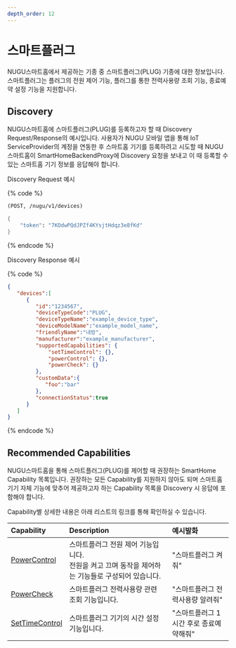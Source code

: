 ```yaml
---
depth_order: 12
---
```


# 스마트플러그

NUGU스마트홈에서 제공하는 기종 중 스마트플러그(PLUG) 기종에 대한 정보입니다. 스마트플러그는 플러그의 전원 제어 기능, 플러그를 통한 전력사용량 조회 기능, 종료예약 설정 기능을 지원합니다.

## Discovery

NUGU스마트홈에 스마트플러그(PLUG)를 등록하고자 할 때 Discovery Request/Response의 예시입니다. 사용자가 NUGU 모바일 앱을 통해 IoT ServiceProvider의 계정을 연동한 후 스마트홈 기기를 등록하려고 시도할 때 NUGU스마트홈이 SmartHomeBackendProxy에 Discovery 요청을 보내고 이 때 등록할 수 있는 스마트홈 기기 정보를 응답해야 합니다.

Discovery Request 예시

{% code %}
```scheme
(POST, /nugu/v1/devices)

{
    "token": "7KOdwPQdJPZf4KYsjtHdqz3e8fKd"
}
```
{% endcode %}

Discovery Response 예시

{% code %}
```json
{
   "devices":[
      {
         "id":"1234567",
         "deviceTypeCode":"PLUG",
         "deviceTypeName":"example_device_type",
         "deviceModelName":"example_model_name",
         "friendlyName":"내방",
         "manufacturer":"example_manufacturer",
         "supportedCapabilities": {
             "setTimeControl": {},
             "powerControl": {},
             "powerCheck": {}
         },
         "customData":{
            "foo":"bar"
         },
         "connectionStatus":true
      }
   ]
}
```
{% endcode %}

## Recommended Capabilities

NUGU스마트홈을 통해 스마트플러그(PLUG)를 제어할 때 권장하는 SmartHome Capability 목록입니다. 권장하는 모든 Capability를 지원하지 않아도 되며 스마트홈 기기 자체 기능에 맞추어 제공하고자 하는 Capability 목록을 Discovery 시 응답에 포함해야 합니다.

Capability별 상세한 내용은 아래 리스트의 링크를 통해 확인하실 수 있습니다.

| Capability                                                        | Description                                                | 예시발화                   |
|:------------------------------------------------------------------|:-----------------------------------------------------------|:-----------------------|
| [PowerControl](../smarthomecapability/powercontrol-interface)     | 스마트플러그 전원 제어 기능입니다.<br/>전원을 켜고 끄며 동작을 제어하는 기능들로 구성되어 있습니다. | "스마트플러그 켜줘"            |
| [PowerCheck](../smarthomecapability/powercheck-interface)         | 스마트플러그 전력사용량 관련 조회 기능입니다.                                  | "스마트플러그 전력사용량 알려줘"     |
| [SetTimeControl](../smarthomecapability/settimecontrol-interface) | 스마트플러그 기기의 시간 설정 기능입니다.                                    | "스마트플러그 1시간 후로 종료예약해줘" |

